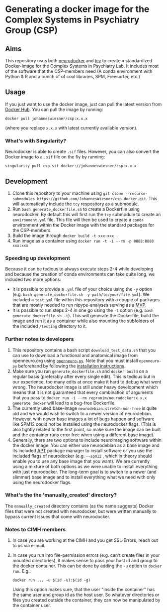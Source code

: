 
# Generating a docker image for the Complex Systems in Psychiatry Group (CSP)
## Aims
This repository uses both [neurodocker](https://github.com/ReproNim/neurodocker) and [tcy](https://github.com/JohannesWiesner/tcy) to create a standardized Docker-Image for the Complex Systems in Psychiatry Lab. It includes most of the software that the CSP-members need (A conda environment with Python & R  and a  bunch of of cool libraries, SPM, Freesurfer, etc.)

## Usage
If you just want to use the docker image, just can pull the latest version from [Docker Hub](https://hub.docker.com/r/johanneswiesner/csp/tags). You can pull the image by running:

`docker pull johanneswiesner/csp:x.x.x`

(where you replace `x.x.x` with latest currently available version).

### What's with Singularity?
Neurodocker is able to create `.sif` files. However, you can also convert the Docker image to a `.sif` file on the fly by running:

`singularity pull csp.sif docker://johanneswiesner/csp:x.x.x`

## Development
1. Clone this repository to your machine using `git clone --recurse-submodules https://github.com/JohannesWiesner/csp_docker.git`. This will automatically include the  `tcy` respository as a submodule.
2. Run `bash generate_dockerfile.sh` to create a Dockerfile using neurodocker. By default this will first  run the `tcy` submodule to create an `environment.yml` file. This file will then be used to create a `conda` environment within the Docker image with the standard packages for the CSP-members.
3. Build the image through `docker build -t xxx:xxx .`
4. Run image as a container using `docker run -t -i --rm -p 8888:8888 xxx:xxx`

### Speeding up development

Because it can be tedious to always execute steps 2-4 while developing and because the creation of conda environments can take quite long, we included two more options:

- It is possible to provide a `.yml` file of your choice using the `-y` option (e.g.  `bash generate_dockerfile.sh -y path/to/your/file.yml`).
We included a `test.yml` file within this repository with a couple of packages that are mostly needed to run nipype-analyses serving as a [MVP](https://de.wikipedia.org/wiki/Minimum_Viable_Product).
- It is possible to run steps 2-4 in one go using the `-t` option
(e.g. `bash generate_dockerfile.sh -t`). This will generate the Dockerfile, build the image and run it as a container while also mounting the subfolders of the included  `/testing` directory to it.

### Further notes to developers
1.  This repository contains a bash script `download_test_data.sh` that you can use to download a functional and anatomical image from openneuro.org using [`openneuro-py`](https://github.com/hoechenberger/openneuro-py). Note that you must install `openneuro-py` beforehand by following the [installation instructions](https://github.com/hoechenberger/openneuro-py#installation).
2. Make sure you run `generate_dockerfile.sh`  and `docker build` on a regular basis (preferably after every single edit). This is tedious but in our experience, too many edits at once make it hard to debug what went wrong. The neurodocker image is still under heavy development which means that it is not guaranteed that every combination of arguments that you pass to `docker run -i --rm repronim/neurodocker:x.x.x generate docker` will lead to a bug-free Dockerfile.
3. The currently used base-image `neurodebian:stretch-non-free` is quite old and we would wish to switch to a newer version of neurodebian. However, with newer base images a lot of bugs happen and software like SPM12 could not be installed using the neurodocker flags. (This is also tightly related to the first point, so make sure the image can be built and the container runs error free when using a different base image).
4. Generally, there are two options to include neuroimaging software within the docker image. You can either use neurodebian as a base image and its included [APT](https://de.wikipedia.org/wiki/Advanced_Packaging_Tool) package manager to install software or you use the included flags of neurodocker (e.g. `--spm12` , which in theory should enable you to use any base image that you want). We are currently using a mixture of both options as we were unable to install everything with just neurodocker. The long-term goal is to switch to a newer (and slimmer) base image and to install everything what we need with only using the neurodocker flags.

### What's the the 'manually_created' directory?
The `manually_created` directory contains (as the name suggests) Docker files that were not created with neurodocker, but were written manually to bypass current issues that come with neurodocker.

### Notes to CIMH members
1. In case you are working at the CIMH and you get SSL-Errors, reach out to us via e-mail.
2. In case you run into file-permission errors (e.g. can't create files in your mounted directories),  it makes sense to pass your host id and group to the docker container. This can be done by adding the `-u` option to `docker run`. E.g.:

   `docker run ... -u $(id -u):$(id -g)`

    Using this option makes sure, that the user "inside the container" has the same user and group id as the host user. So whatever directories or files you created outside the container, they can now be manipulated by the container user.
